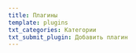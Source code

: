 ```yaml
---
title: Плагины
template: plugins
txt_categories: Категории
txt_submit_plugin: Добавить плагин
---
```


